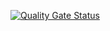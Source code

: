 [![Quality Gate Status](https://sonarcloud.io/api/project_badges/measure?project=algabg1_202401-SpringBoot-Ceres&metric=alert_status)](https://sonarcloud.io/summary/new_code?id=algabg1_202401-SpringBoot-Ceres)
